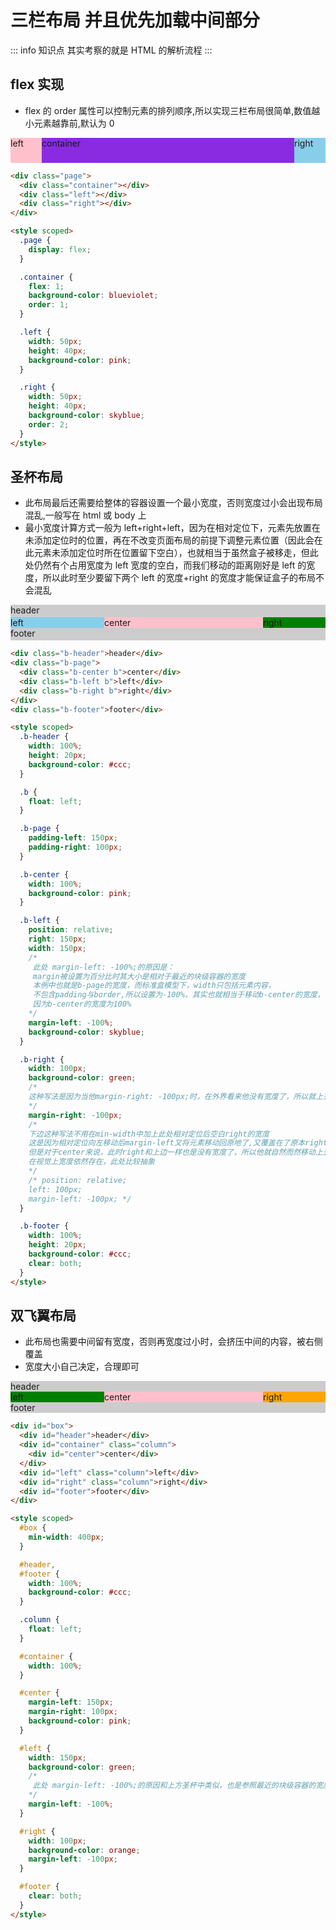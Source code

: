 # 三栏布局 并且优先加载中间部分

::: info 知识点
其实考察的就是 HTML 的解析流程
:::

## flex 实现

- flex 的 order 属性可以控制元素的排列顺序,所以实现三栏布局很简单,数值越小元素越靠前,默认为 0
<div class="page">
  <div class="container">container</div>
  <div class="left">left</div>
  <div class="right">right</div>
</div>

<style scoped>
.page {
  display: flex;
}

.container {
  flex: 1;
  background-color: blueviolet;
  order: 1;
}

.left {
  width: 50px;
  height: 40px;
  background-color: pink;
}

.right {
  width: 50px;
  height: 40px;
  background-color: skyblue;
  order: 2;
}
</style>

```html
<div class="page">
  <div class="container"></div>
  <div class="left"></div>
  <div class="right"></div>
</div>

<style scoped>
  .page {
    display: flex;
  }

  .container {
    flex: 1;
    background-color: blueviolet;
    order: 1;
  }

  .left {
    width: 50px;
    height: 40px;
    background-color: pink;
  }

  .right {
    width: 50px;
    height: 40px;
    background-color: skyblue;
    order: 2;
  }
</style>
```

## 圣杯布局

- 此布局最后还需要给整体的容器设置一个最小宽度，否则宽度过小会出现布局混乱,一般写在 html 或 body 上
- 最小宽度计算方式一般为 left+right+left，因为在相对定位下，元素先放置在未添加定位时的位置，再在不改变页面布局的前提下调整元素位置（因此会在此元素未添加定位时所在位置留下空白），也就相当于虽然盒子被移走，但此处仍然有个占用宽度为 left 宽度的空白，而我们移动的距离刚好是 left 的宽度，所以此时至少要留下两个 left 的宽度+right 的宽度才能保证盒子的布局不会混乱
<div class="b-box">
  <div class="b-header">header</div>
    <div class="b-page">
       <div class="b-center b">center</div>
       <div class="b-left b">left</div>
       <div class="b-right b">right</div>
    </div>
  <div class="b-footer">footer</div>
</div>

<style scoped>
.b-box{
	min-width: 400px;
}

.b-header{
	width:100%;
	height:20px;
	background-color:#ccc;
}

.b{
	float:left;
}

.b-page{
	padding-left:150px;
	padding-right:100px;
}

.b-center{
	width:100%;
	background-color:pink;
}

.b-left{
	position:relative;
	right:150px;
	width:150px;
	margin-left:-100%;
	background-color:skyblue;
}

.b-right{
	width:100px;
	background-color:green;
	margin-right:-100px;
}

.b-footer{
	width:100%;
	height:20px;
	background-color:#ccc;
	clear:both;
}
</style>

```html
<div class="b-header">header</div>
<div class="b-page">
  <div class="b-center b">center</div>
  <div class="b-left b">left</div>
  <div class="b-right b">right</div>
</div>
<div class="b-footer">footer</div>

<style scoped>
  .b-header {
    width: 100%;
    height: 20px;
    background-color: #ccc;
  }

  .b {
    float: left;
  }

  .b-page {
    padding-left: 150px;
    padding-right: 100px;
  }

  .b-center {
    width: 100%;
    background-color: pink;
  }

  .b-left {
    position: relative;
    right: 150px;
    width: 150px;
    /*
	 此处 margin-left: -100%;的原因是：
	 margin被设置为百分比时其大小是相对于最近的块级容器的宽度 
	 本例中也就是b-page的宽度，而标准盒模型下，width只包括元素内容，
	 不包含padding与border,所以设置为-100%，其实也就相当于移动b-center的宽度，
	 因为b-center的宽度为100%
	*/
    margin-left: -100%;
    background-color: skyblue;
  }

  .b-right {
    width: 100px;
    background-color: green;
    /* 
    这种写法是因为当他margin-right: -100px;时，在外界看来他没有宽度了，所以就上去了
    */
    margin-right: -100px;
    /* 
    下边这种写法不用在min-width中加上此处相对定位后空白right的宽度
    这是因为相对定位向左移动后margin-left又将元素移动回原地了,又覆盖在了原本right上
    但是对于center来说，此时right和上边一样也是没有宽度了，所以他就自然而然移动上去了
    在视觉上宽度依然存在，此处比较抽象
    */
    /* position: relative;
    left: 100px;
    margin-left: -100px; */
  }

  .b-footer {
    width: 100%;
    height: 20px;
    background-color: #ccc;
    clear: both;
  }
</style>
```

## 双飞翼布局

- 此布局也需要中间留有宽度，否则再宽度过小时，会挤压中间的内容，被右侧覆盖
- 宽度大小自己决定，合理即可

<div id="box">
  <div id="header">header</div>
    <div id="container" class="column">
      <div id="center">center</div>
    </div>
  <div id="left" class="column">left</div>
  <div id="right" class="column">right</div>
  <div id="footer">footer</div>
</div>

<style scoped>
	#box{
		min-width: 400px;
	}

	#header, #footer {
		width: 100%;
		background-color: #ccc;
	}

	.column{
   float: left;
	}

	#container{
		width: 100%;
	}

	#center {
		margin-left: 150px;
		margin-right: 100px;
		background-color: pink;
	}

	#left {
		width: 150px;
		background-color: green;
		margin-left: -100%;
	}

	#right {
		width: 100px;
		background-color: orange;
		margin-left: -100px;
	}

	#footer {
		clear: both;
	}
</style>

```html
<div id="box">
  <div id="header">header</div>
  <div id="container" class="column">
    <div id="center">center</div>
  </div>
  <div id="left" class="column">left</div>
  <div id="right" class="column">right</div>
  <div id="footer">footer</div>
</div>

<style scoped>
  #box {
    min-width: 400px;
  }

  #header,
  #footer {
    width: 100%;
    background-color: #ccc;
  }

  .column {
    float: left;
  }

  #container {
    width: 100%;
  }

  #center {
    margin-left: 150px;
    margin-right: 100px;
    background-color: pink;
  }

  #left {
    width: 150px;
    background-color: green;
    /*
	 此处 margin-left: -100%;的原因和上方圣杯中类似，也是参照最近的块级容器的宽度
	*/
    margin-left: -100%;
  }

  #right {
    width: 100px;
    background-color: orange;
    margin-left: -100px;
  }

  #footer {
    clear: both;
  }
</style>
```
